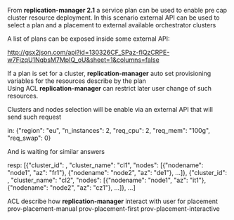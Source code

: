 From **replication-manager 2.1** a service plan can be used to enable pre cap cluster resource deployment.
In this scenario external API can be used to select a plan and a placement to external available orchestrator clusters   

A list of plans can be exposed inside some external API:

http://gsx2json.com/api?id=130326CF_SPaz-flQzCRPE-w7FjzqU1NqbsM7MpIQ_oU&sheet=1&columns=false

If a plan is set for a cluster, **replication-manager** auto set provisioning variables for the resources describe by the plan  
Using ACL  **replication-manager** can restrict later user change of such resources.

Clusters and nodes selection will be enable via an external API that will send such request

in: {"region": "eu", "n_instances": 2, "req_cpu": 2, "req_mem": "100g", "req_swap": 0}

And is waiting for similar answers

resp: [{"cluster_id": <cid>, "cluster_name": "cl1", "nodes": [{"nodename": "node1", "az": "fr1"}, {"nodename": "node2", "az": "de1"}, ...]}, {"cluster_id": <cid>, "cluster_name": "cl2", "nodes": [{"nodename": "node1", "az": "it1"}, {"nodename": "node2", "az": "cz1"}, ...]}, ...]

ACL describe how **replication-manager** interact with user for placement
prov-placement-manual
prov-placement-first
prov-placement-interactive
